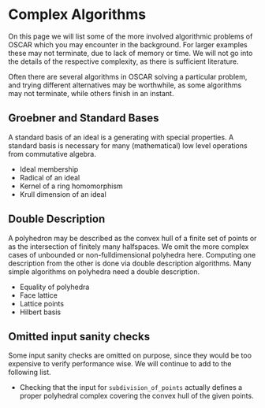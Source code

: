 # Complex Algorithms

On this page we will list some of the more involved algorithmic problems of
OSCAR which you may encounter in the background. For larger examples these may
not terminate, due to lack of memory or time. We will not go into the details
of the respective complexity, as there is sufficient literature.

Often there are several algorithms in OSCAR solving a particular problem, and
trying different alternatives may be worthwhile, as some algorithms may not
terminate, while others finish in an instant.

## Groebner and Standard Bases
A standard basis of an ideal is a generating with special properties. A
standard basis is necessary for many (mathematical) low level operations from
commutative algebra.
- Ideal membership
- Radical of an ideal
- Kernel of a ring homomorphism
- Krull dimension of an ideal

## Double Description
A polyhedron may be described as the convex hull of a finite set of points or
as the intersection of finitely many halfspaces. We omit the more complex cases
of unbounded or non-fulldimensional polyhedra here. Computing one description
from the other is done via double description algorithms. Many simple
algorithms on polyhedra need a double description.
- Equality of polyhedra
- Face lattice
- Lattice points
- Hilbert basis

## Omitted input sanity checks
Some input sanity checks are omitted on purpose, since they would be too
expensive to verify performance wise. We will continue to add to the following
list.
- Checking that the input for `subdivision_of_points` actually defines a proper
  polyhedral complex covering the convex hull of the given points.
